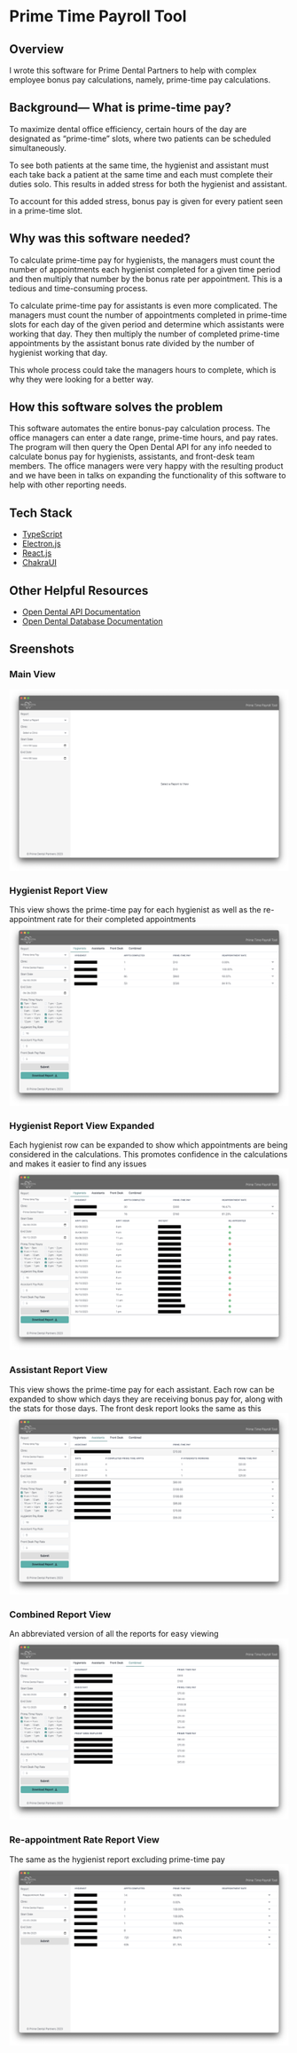 # Prime Time Payroll Tool
## Overview
I wrote this software for Prime Dental Partners to help with complex employee bonus pay calculations, namely, prime-time pay calculations.

## Background— What is prime-time pay?
To maximize dental office efficiency, certain hours of the day are designated as “prime-time” slots, where two patients can be scheduled simultaneously. 

To see both patients at the same time, the hygienist and assistant must each take back a patient at the same time and each must complete their duties solo. This results in added stress for both the hygienist and assistant.

To account for this added stress, bonus pay is given for every patient seen in a prime-time slot. 

## Why was this software needed?
To calculate prime-time pay for hygienists, the managers must count the number of appointments each hygienist completed for a given time period and then multiply that number by the bonus rate per appointment. This is a tedious and time-consuming process.

To calculate prime-time pay for assistants is even more complicated. The managers must count the number of appointments completed in prime-time slots for each day of the given period and determine which assistants were working that day. They then multiply the number of completed prime-time appointments by the assistant bonus rate divided by the number of hygienist working that day.

This whole process could take the managers hours to complete, which is why they were looking for a better way.

## How this software solves the problem
This software automates the entire bonus-pay calculation process. The office managers can enter a date range, prime-time hours, and pay rates. The program will then query the Open Dental API for any info needed to calculate bonus pay for hygienists, assistants, and front-desk team members. The office managers were very happy with the resulting product and we have been in talks on expanding the functionality of this software to help with other reporting needs.

## Tech Stack
* [TypeScript](https://www.typescriptlang.org/docs/)
* [Electron.js](https://www.electronjs.org/)
* [React.js](https://react.dev/)
* [ChakraUI](https://chakra-ui.com/)

## Other Helpful Resources
* [Open Dental API Documentation](https://www.opendental.com/site/apispecification.html)
* [Open Dental Database Documentation](https://www.opendental.com/OpenDentalDocumentation22-4.xml)

## Sreenshots

### Main View
![Main View](./readme-images/pt-tool-main-view.png)

### Hygienist Report View
This view shows the prime-time pay for each hygienist as well as the re-appointment rate for their completed appointments
![Hygienist Report View](./readme-images/pt-tool-hygienist-report-view.png)

### Hygienist Report View Expanded
Each hygienist row can be expanded to show which appointments are being considered in the calculations. This promotes confidence in the calculations and makes it easier to find any issues
![Hygienist Report View Expanded](./readme-images/pt-tool-hygienist-report-view-expanded.png)

### Assistant Report View
This view shows the prime-time pay for each assistant. Each row can be expanded to show which days they are receiving bonus pay for, along with the stats for those days. The front desk report looks the same as this
![Assistant Report View](./readme-images/pt-tool-assistant-view.png)

### Combined Report View
An abbreviated version of all the reports for easy viewing
![Combined Report View](./readme-images/pt-tool-combined-view.png)

### Re-appointment Rate Report View
The same as the hygienist report excluding prime-time pay
![Re-appointment Rate Report View](./readme-images/pt-tool-reappointment-rate-view.png)
